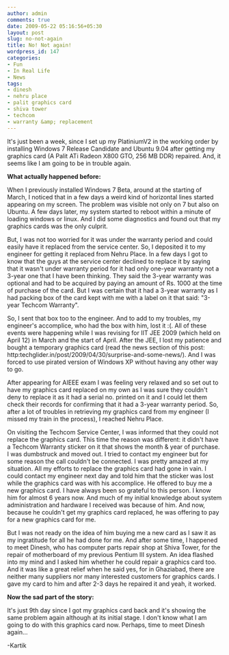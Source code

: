 ```yaml
---
author: admin
comments: true
date: 2009-05-22 05:16:56+05:30
layout: post
slug: no-not-again
title: No! Not again!
wordpress_id: 147
categories:
- Fun
- In Real Life
- News
tags:
- dinesh
- nehru place
- palit graphics card
- shiva tower
- techcom
- warranty &amp; replacement
---
```


It's just been a week, since I set up my PlatiniumV2 in the working order by installing Windows 7 Release Candidate and Ubuntu 9.04 after getting my graphics card (A Palit ATi Radeon X800 GTO, 256 MB DDR) repaired. And, it seems like I am going to be in trouble again.

**What actually happened before:**

When I previously installed Windows 7 Beta, around at the starting of March, I noticed that in a few days a weird kind of horizontal lines started appearing on my screen. The problem was visible not only on 7 but also on Ubuntu. A few days later, my system started to reboot within a minute of loading windows or linux. And I did some diagnostics and found out that my graphics cards was the only culprit.

But, I was not too worried for it was under the warranty period and could easily have it replaced from the service center. So, I deposited it to my engineer for getting it replaced from Nehru Place. In a few days I got to know that the guys at the service center declined to replace it by saying that it wasn't under warranty period for it had only one-year warranty not a 3-year one that I have been thinking. They said the 3-year warranty was optional and had to be acquired by paying an amount of Rs. 1000 at the time of purchase of the card. But I was certain that it had a 3-year warranty as I had packing box of the card kept with me with a label on it that said: "3-year Techcom Warranty".

So, I sent that box too to the engineer. And to add to my troubles, my engineer's accomplice, who had the box with him, lost it :(. All of these events were happening while I was revising for IIT JEE 2009 (which held on April 12) in March and the start of April. After the JEE, I lost my patience and bought a temporary graphics card (read the news section of this post: http:techglider.in/post/2009/04/30/surprise-and-some-news/). And I was forced to use pirated version of Windows XP without having any other way to go.

After appearing for AIEEE exam I was feeling very relaxed and so set out to have my graphics card replaced on my own as I was sure they couldn't deny to replace it as it had a serial no. printed on it and I could let them check their records for confirming that it had a 3-year warranty period. So, after a lot of troubles in retrieving my graphics card from my engineer (I missed my train in the process), I reached Nehru Place.

On visiting the Techcom Service Center, I was informed that they could not replace the graphics card. This time the reason was different: it didn't have a Techcom Warranty sticker on it that shows the month & year of purchase. I was dumbstruck and moved out. I tried to contact my engineer but for some reason the call couldn't be connected. I was pretty amazed at my situation. All my efforts to replace the graphics card had gone in vain. I could contact my engineer next day and told him that the sticker was lost while the graphics card was with his accomplice. He offered to buy me a new graphics card. I have always been so grateful to this person. I know him for almost 6 years now. And much of my initial knowledge about system administration and hardware I received was because of him. And now, because he couldn't get my graphics card replaced, he was offering to pay for a new graphics card for me.

But I was not ready on the idea of him buying me a new card as I saw it as my ingratitude for all he had done for me. And after some time, I happened to meet Dinesh, who has computer parts repair shop at Shiva Tower, for the repair of motherboard of my previous Pentium III system. An idea flashed into my mind and I asked him whether he could repair a graphics card too. And it was like a great relief when he said yes, for in Ghaziabad, there are neither many suppliers nor many interested customers for graphics cards. I gave my card to him and after 2-3 days he repaired it and yeah, it worked.

**Now the sad part of the story:**

It's just 9th day since I got my graphics card back and it's showing the same problem again although at its initial stage. I don't know what I am going to do with this graphics card now. Perhaps, time to meet Dinesh again...

-Kartik

